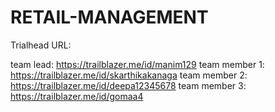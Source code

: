 # RETAIL-MANAGEMENT

Trialhead URL:

team lead: https://trailblazer.me/id/manim129
team member 1: https://trailblazer.me/id/skarthikakanaga
team member 2: https://trailblazer.me/id/deepa12345678
team member 3: https://trailblazer.me/id/gomaa4
